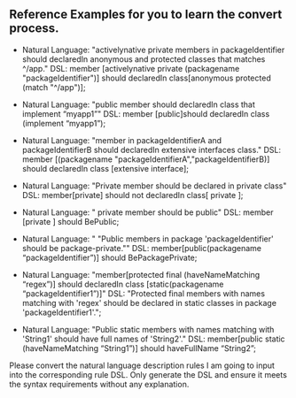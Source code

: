 ## Reference Examples for you to learn the convert process.
- Natural Language: "activelynative  private members in packageIdentifier should declaredIn  anonymous and protected classes that matches ^/app."
  DSL: member [activelynative private (packagename "packageIdentifier")] should declaredIn class[anonymous protected (match "^/app")];

- Natural Language: "public member should declaredIn class that implement “myapp1”"
  DSL: member [public]should declaredIn class (implement “myapp1”);

- Natural Language: "member in packageIdentifierA and packageIdentifierB should declaredIn extensive interfaces class."
  DSL: member [(packagename "packageIdentifierA","packageIdentifierB)] should declaredIn class [extensive interface];

- Natural Language: "Private member should be declared in private class"
  DSL: member[private] should not declaredIn class[ private ];

- Natural Language: " private  member should be public"
  DSL: member [private ] should BePublic;

- Natural Language: " "Public members in package 'packageIdentifier' should be package-private.""
  DSL: member[public(packagename “packageIdentifier”)] should BePackagePrivate;

- Natural Language: "member[protected final (haveNameMatching “regex”)] should declaredIn class [static(packagename “packageIdentifier1”)]"
  DSL: "Protected final members with names matching with 'regex' should be declared in static classes in package 'packageIdentifier1'.";

- Natural Language: "Public static members with names matching with 'String1' should have full names of 'String2'."
  DSL: member[public static (haveNameMatching “String1”)] should haveFullName “String2”;

Please convert the natural language description rules I am going to input into the corresponding rule DSL. Only generate the DSL and ensure it meets the syntax requirements without any explanation.